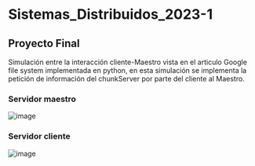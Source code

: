 # Sistemas_Distribuidos_2023-1

## Proyecto Final

Simulación entre la interacción cliente-Maestro vista en el articulo 
Google file system implementada en python, en esta simulación se implementa la
petición de información del chunkServer por parte del cliente al Maestro.

### Servidor maestro

![image](https://user-images.githubusercontent.com/42523701/204113248-c50e7001-1e50-476b-a575-11f425dc8d7a.png)

### Servidor cliente

![image](https://user-images.githubusercontent.com/42523701/204113297-76163f56-7463-4f8f-8fb3-ba2e3205563f.png)
